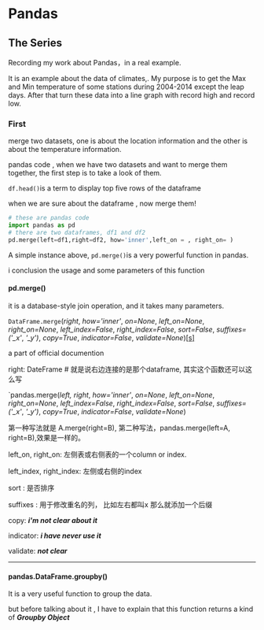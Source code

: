 # Pandas

## The Series

Recording my work about Pandas，in a real example.

It is an example about the data of climates,. My purpose is to get the Max and Min temperature of some stations during 2004-2014 except the leap days. After that turn these data into a line graph with record high and record low.

### First

merge two datasets, one is about the location information and the other is about the temperature information. 

pandas code , when we have two datasets and want to merge them together, the first step is to take a look of them. 

`df.head()`is a term to display top five rows of the dataframe

when we are sure about the dataframe , now merge them!

```python
# these are pandas code
import pandas as pd
# there are two dataframes, df1 and df2
pd.merge(left=df1,right=df2, how='inner',left_on = , right_on= )
```

A simple instance above, `pd.merge()`is a very powerful function in pandas.

i conclusion the usage and some parameters of this function

#### pd.merge()

it is a database-style join operation, and it takes many parameters.

`DataFrame.merge`(*right*, *how='inner'*, *on=None*, *left_on=None*, *right_on=None*, *left_index=False*, *right_index=False*, *sort=False*, *suffixes=('_x'*, *'_y')*, *copy=True*, *indicator=False*, *validate=None*)[[s]](http://github.com/pandas-dev/pandas/blob/v0.23.4/pandas/core/frame.py#L6379-L6389)

a part of official documention

right: DateFrame # 就是说右边连接的是那个dataframe, 其实这个函数还可以这么写

`pandas.merge(*left, right*,  *how='inner'*, *on=None*, *left_on=None*, *right_on=None*, *left_index=False*, *right_index=False*, *sort=False*, *suffixes=('_x'*, *'_y')*, *copy=True*, *indicator=False*, *validate=None*)

第一种写法就是 A.merge(right=B), 第二种写法，pandas.merge(left=A, right=B),效果是一样的。

left_on, right_on:	左侧表或右侧表的一个column or index.

left_index, right_index: 左侧或右侧的index

sort : 是否排序

suffixes : 用于修改重名的列， 比如左右都叫x 那么就添加一个后缀

copy:   ***i'm not clear about it***

indicator: ***i have never use it***

validate: ***not clear***

****



#### pandas.DataFrame.groupby()

It is a very useful function to group the data.

but before talking about it ,  I have to explain that this function  returns a kind of ***Groupby Object***





